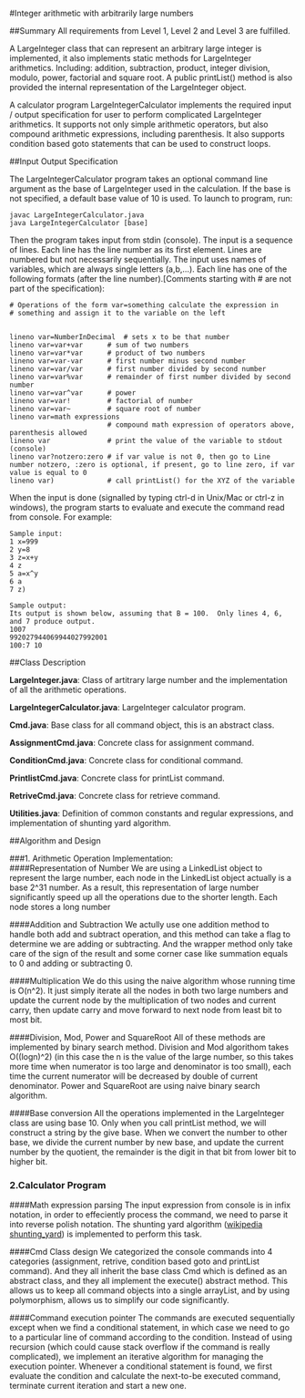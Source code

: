 #Integer arithmetic with arbitrarily large numbers

##Summary
All requirements from Level 1, Level 2 and Level 3 are fulfilled.

A LargeInteger class that can represent an arbitrary large integer is implemented, it also implements static methods for LargeInteger arithmetics. Including: addition, subtraction, product, integer division, modulo, power, factorial and square root. A public printList() method is also provided the internal representation of the LargeInteger object.

A calculator program LargeIntegerCalculator implements the required input / output specification for user to perform complicated LargeInteger arithmetics. It supports not only simple arithmetic operators, but also compound arithmetic expressions, including parenthesis. It also supports condition based goto statements that can be used to construct loops.


##Input Output Specification

The LargeIntegerCalculator program takes an optional command line argument as the base of LargeInteger used in the calculation. If the base is not specified, a default base value of 10 is used. To launch to program, run:

```
javac LargeIntegerCalculator.java
java LargeIntegerCalculator [base]
```

Then the program takes input from stdin (console). The input is a sequence of lines. Each line has the line number as its first element. Lines are numbered but not necessarily sequentially. The input uses names of variables, which are always single letters (a,b,...). Each line has one of the following formats (after the line number).[Comments starting with # are not part of the specification):

```
# Operations of the form var=something calculate the expression in
# something and assign it to the variable on the left


lineno var=NumberInDecimal	# sets x to be that number
lineno var=var+var		# sum of two numbers
lineno var=var*var		# product of two numbers
lineno var=var-var		# first number minus second number
lineno var=var/var		# first number divided by second number
lineno var=var%var		# remainder of first number divided by second number
lineno var=var^var		# power
lineno var=var!			# factorial of number
lineno var=var~			# square root of number
lineno var=math expressions
						# compound math expression of operators above, parenthesis allowed 
lineno var				# print the value of the variable to stdout (console)
lineno var?notzero:zero	# if var value is not 0, then go to Line number notzero, :zero is optional, if present, go to line zero, if var value is equal to 0
lineno var)				# call printList() for the XYZ of the variable
```

When the input is done (signalled by typing ctrl-d in Unix/Mac or ctrl-z in windows), the program starts to evaluate and execute the command read from console. For example:

```
Sample input:
1 x=999
2 y=8
3 z=x+y
4 z
5 a=x^y
6 a
7 z)

Sample output:
Its output is shown below, assuming that B = 100.  Only lines 4, 6, and 7 produce output.
1007
992027944069944027992001
100:7 10
```

##Class Description

**LargeInteger.java**: Class of artitrary large number and the implementation of all the arithmetic operations.

**LargeIntegerCalculator.java**: LargeInteger calculator program.

**Cmd.java**: Base class for all command object, this is an abstract class.

**AssignmentCmd.java**: Concrete class for assignment command.

**ConditionCmd.java**: Concrete class for conditional command.

**PrintlistCmd.java**: Concrete class for printList command.

**RetriveCmd.java**: Concrete class for retrieve command.

**Utilities.java**: Definition of common constants and regular expressions, and implementation of shunting yard algorithm.

##Algorithm and Design

###1. Arithmetic Operation Implementation:	
####Representation of Number
We are using a LinkedList object to represent the large number, each node in the LinkedList object actually is a base 2^31 number. As a result, this representation of large number significantly speed up all the operations due to the shorter length. Each node stores a long number

####Addition and Subtraction
We actully use one addition method to handle both add and subtract operation, and this method can take a flag to determine we are adding or subtracting. And the wrapper method only take care of the sign of the result and some corner case like summation equals to 0 and adding or subtracting 0.

####Multiplication
We do this using the naive algorithm whose running time is O(n^2). It just simply iterate all the nodes in both two large numbers and update the current node by the multiplication of two nodes and current carry, then update carry and move forward to next node from least bit to most bit.

####Division, Mod, Power and SquareRoot
All of these methods are implemented by binary search method. Division and Mod algorithom takes O((logn)^2) (in this case the n is the value of the large number, so this takes more time when numerator is too large and denominator is too small), each time the current numerator will be decreased by double of current denominator.  Power and SquareRoot are using naive binary search algorithm.

####Base conversion
All the operations implemented in the LargeInteger class are using base 10. Only when you call printList method, we will construct a string by the give base. When we convert the number to other base, we divide the current number by new base, and update the current number by the quotient, the remainder is the digit in that bit from lower bit to higher bit.

### 2.Calculator Program
####Math expression parsing
The input expression from console is in infix notation, in order to effeciently process the command, we need to parse it into reverse polish notation. The shunting yard algorithm ([wikipedia shunting_yard]) is implemented to perform this task.

####Cmd Class design
We categorized the console commands into 4 categories (assignment, retrive, condition based goto and printList command). And they all inherit the base class Cmd which is defined as an abstract class, and they all implement the execute() abstract method. This allows us to keep all command objects into a single arrayList, and by using polymorphism, allows us to simplify our code significantly.

####Command execution pointer
The commands are executed sequentially except when we find a conditional statement, in which case we need to go to a particular line of command according to the condition. Instead of using recursion (which could cause stack overflow if the command is really complicated), we implement an iterative algorithm for managing the execution pointer. Whenever a conditional statement is found, we first evaluate the condition and calculate the next-to-be executed command, terminate current iteration and start a new one.


[wikipedia shunting_yard]: https://en.wikipedia.org/wiki/Shunting-yard_algorithm